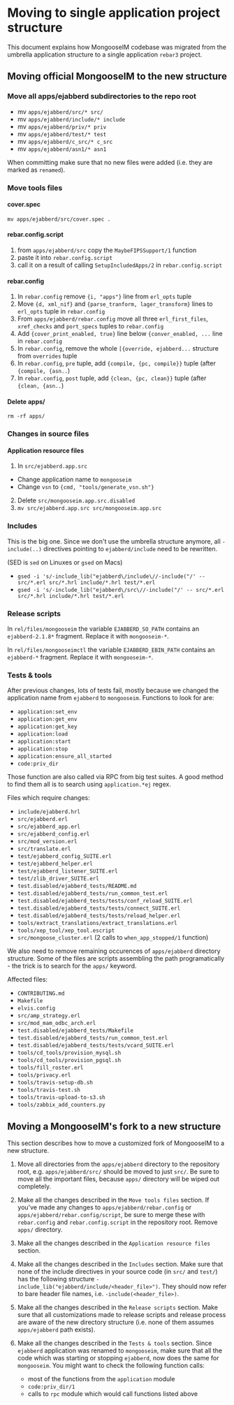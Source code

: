 # Moving to single application project structure

This document explains how MongooseIM codebase was migrated from the umbrella application structure
to a single application `rebar3` project.

## Moving official MongooseIM to the new structure

### Move all apps/ejabberd subdirectories to the repo root

- mv `apps/ejabberd/src/* src/`
- mv `apps/ejabberd/include/* include`
- mv `apps/ejabberd/priv/* priv`
- mv `apps/ejabberd/test/* test`
- mv `apps/ejabberd/c_src/* c_src`
- mv `apps/ejabberd/asn1/* asn1`

When committing make sure that no new files were added (i.e. they are marked as `renamed`).

### Move tools files

#### cover.spec

`mv apps/ejabberd/src/cover.spec .`

#### rebar.config.script

1. from `apps/ejabberd/src` copy the `MaybeFIPSSupport/1` function
2. paste it into `rebar.config.script`
3. call it on a result of calling `SetupIncludedApps/2` in `rebar.config.script`

#### rebar.config

1. In `rebar.config` remove `{i, "apps"}` line from `erl_opts` tuple
2. Move `{d, xml_nif}` and `{parse_tranform, lager_transform}` lines to `erl_opts` tuple in `rebar.config`
3. From `apps/ejabberd/rebar.config` move all three `erl_first_files`, `xref_checks` and `port_specs` tuples
   to `rebar.config`
4. Add `{cover_print_enabled, true}` line below `{conver_enabled, ...` line in `rebar.config`
5. In `rebar.config`, remove the whole `[{override, ejabberd...` structure from `overrides` tuple
6. In `rebar.config`, `pre` tuple, add `{compile, {pc, compile}}` tuple (after `{compile, {asn..`)
7. In `rebar.config`, `post` tuple, add `{clean, {pc, clean}}` tuple (after `{clean, {asn..`)

#### Delete apps/

`rm -rf apps/`

### Changes in source files

#### Application resource files

1. In `src/ejabberd.app.src`
  * Change application name to `mongooseim`
  * Change `vsn` to `{cmd, "tools/generate_vsn.sh"}`
2. Delete `src/mongooseim.app.src.disabled`
3. `mv src/ejabberd.app.src src/mongooseim.app.src`

### Includes

This is the big one. Since we don't use the umbrella structure anymore, all `-include(..)`
directives pointing to `ejabberd/include` need to be rewritten.

(SED is `sed` on Linuxes or `gsed` on Macs)

* `gsed -i 's/-include_lib("ejabberd\/include\//-include("/' -- src/*.erl src/*.hrl include/*.hrl test/*.erl`
* `gsed -i 's/-include_lib("ejabberd\/src\//-include("/' -- src/*.erl src/*.hrl include/*.hrl test/*.erl`

### Release scripts

In `rel/files/mongooseim` the variable `EJABBERD_SO_PATH` contains an `ejabberd-2.1.8*` fragment.
Replace it with `mongooseim-*`.

In `rel/files/mongooseimctl` the variable `EJABBERD_EBIN_PATH` contains an `ejabberd-*` fragment.
Replace it with `mongooseim-*`.

### Tests & tools

After previous changes, lots of tests fail, mostly because we changed the application name from
`ejabberd` to `mongooseim`. Functions to look for are:
- `application:set_env`
- `application:get_env`
- `application:get_key`
- `application:load`
- `application:start`
- `application:stop`
- `application:ensure_all_started`
- `code:priv_dir`

Those function are also called via RPC from big test suites. A good method to find them all is to
search using `application.*ej` regex.

Files which require changes:
- `include/ejabberd.hrl`
- `src/ejabberd.erl`
- `src/ejabberd_app.erl`
- `src/ejabberd_config.erl`
- `src/mod_version.erl`
- `src/translate.erl`
- `test/ejabberd_config_SUITE.erl`
- `test/ejabberd_helper.erl`
- `test/ejabberd_listener_SUITE.erl`
- `test/zlib_driver_SUITE.erl`
- `test.disabled/ejabberd_tests/README.md`
- `test.disabled/ejabberd_tests/run_common_test.erl`
- `test.disabled/ejabberd_tests/tests/conf_reload_SUITE.erl`
- `test.disabled/ejabberd_tests/tests/connect_SUITE.erl`
- `test.disabled/ejabberd_tests/tests/reload_helper.erl`
- `tools/extract_translations/extract_translations.erl`
- `tools/xep_tool/xep_tool.escript`
- `src/mongoose_cluster.erl` (2 calls to `when_app_stopped/1` function)

We also need to remove remaining occurences of `apps/ejabberd` directory structure. Some of the
files are scripts assembling the path programatically - the trick is to search for the `apps/` keyword.

Affected files:
- `CONTRIBUTING.md`
- `Makefile`
- `elvis.config`
- `src/amp_strategy.erl`
- `src/mod_mam_odbc_arch.erl`
- `test.disabled/ejabberd_tests/Makefile`
- `test.disabled/ejabberd_tests/run_common_test.erl`
- `test.disabled/ejabberd_tests/tests/vcard_SUITE.erl`
- `tools/cd_tools/provision_mysql.sh`
- `tools/cd_tools/provision_pgsql.sh`
- `tools/fill_roster.erl`
- `tools/privacy.erl`
- `tools/travis-setup-db.sh`
- `tools/travis-test.sh`
- `tools/travis-upload-to-s3.sh`
- `tools/zabbix_add_counters.py`

## Moving a MongooseIM's fork to a new structure

This section describes how to move a customized fork of MongooseIM to a new structure.

1. Move all directories from the `apps/ejabberd` directory to the repository root, e.g. `apps/ejabberd/src/`
   should be moved to just `src/`. Be sure to move all the important files, because `apps/` directory
   will be wiped out completely.

2. Make all the changes described in the `Move tools files` section.  If you've made any changes to
   `apps/ejabberd/rebar.config` or `apps/ejabberd/rebar.config/script`, be sure to merge these
   with `rebar.config` and `rebar.config.script` in the repository root. Remove `apps/` directory.

3. Make all the changes described in the `Application resource files` section.

4. Make all the changes described in the `Includes` section. Make sure that none of the include directives
   in your source code (in `src/` and `test/`) has the following structure `-include_lib("ejabberd/include/<header_file>")`.
   They should now refer to bare header file names, i.e. `-include(<header_file>)`.

5. Make all the changes described in the `Release scripts` section. Make sure that all customizations
   made to release scripts and release process are aware of the new directory structure (i.e. none
   of them assumes `apps/ejabberd` path exists).

6. Make all the changes described in the `Tests & tools` section. Since `ejabberd` application was
   renamed to `mongooseim`, make sure that all the code which was starting or stopping `ejabberd`,
   now does the same for `mongooseim`. You might want to check the following function calls:
   - most of the functions from the `application` module
   - `code:priv_dir/1`
   - calls to `rpc` module which would call functions listed above



